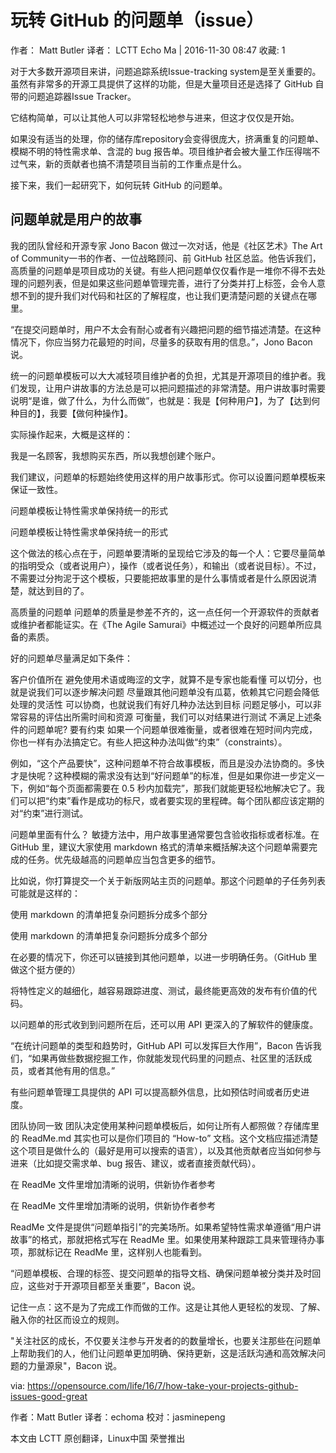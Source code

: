 # 玩转 GitHub 的问题单（issue）
作者： Matt Butler 译者： LCTT Echo Ma | 2016-11-30 08:47   收藏: 1    

对于大多数开源项目来讲，问题追踪系统Issue-tracking system是至关重要的。虽然有非常多的开源工具提供了这样的功能，但是大量项目还是选择了 GitHub 自带的问题追踪器Issue Tracker。

它结构简单，可以让其他人可以非常轻松地参与进来，但这才仅仅是开始。

如果没有适当的处理，你的储存库repository会变得很庞大，挤满重复的问题单、模糊不明的特性需求单、含混的 bug 报告单。项目维护者会被大量工作压得喘不过气来，新的贡献者也搞不清楚项目当前的工作重点是什么。

接下来，我们一起研究下，如何玩转 GitHub 的问题单。

## 问题单就是用户的故事
我的团队曾经和开源专家 Jono Bacon 做过一次对话，他是《社区艺术》The Art of Community一书的作者、一位战略顾问、前 GitHub 社区总监。他告诉我们，高质量的问题单是项目成功的关键。有些人把问题单仅仅看作是一堆你不得不去处理的问题列表，但是如果这些问题单管理完善，进行了分类并打上标签，会令人意想不到的提升我们对代码和社区的了解程度，也让我们更清楚问题的关键点在哪里。

“在提交问题单时，用户不太会有耐心或者有兴趣把问题的细节描述清楚。在这种情况下，你应当努力花最短的时间，尽量多的获取有用的信息。”，Jono Bacon 说。

统一的问题单模板可以大大减轻项目维护者的负担，尤其是开源项目的维护者。我们发现，让用户讲故事的方法总是可以把问题描述的非常清楚。用户讲故事时需要说明“是谁，做了什么，为什么而做”，也就是：我是【何种用户】，为了【达到何种目的】，我要【做何种操作】。

实际操作起来，大概是这样的：

我是一名顾客，我想购买东西，所以我想创建个账户。

我们建议，问题单的标题始终使用这样的用户故事形式。你可以设置问题单模板来保证一致性。

问题单模板让特性需求单保持统一的形式

问题单模板让特性需求单保持统一的形式

这个做法的核心点在于，问题单要清晰的呈现给它涉及的每一个人：它要尽量简单的指明受众（或者说用户），操作（或者说任务），和输出（或者说目标）。不过，不需要过分拘泥于这个模板，只要能把故事里的是什么事情或者是什么原因说清楚，就达到目的了。

高质量的问题单
问题单的质量是参差不齐的，这一点任何一个开源软件的贡献者或维护者都能证实。在《The Agile Samurai》中概述过一个良好的问题单所应具备的素质。

好的问题单尽量满足如下条件：

客户价值所在
避免使用术语或晦涩的文字，就算不是专家也能看懂
可以切分，也就是说我们可以逐步解决问题
尽量跟其他问题单没有瓜葛，依赖其它问题会降低处理的灵活性
可以协商，也就说我们有好几种办法达到目标
问题足够小，可以非常容易的评估出所需时间和资源
可衡量，我们可以对结果进行测试
不满足上述条件的问题单呢? 要有约束
如果一个问题单很难衡量，或者很难在短时间内完成，你也一样有办法搞定它。有些人把这种办法叫做“约束”（constraints）。

例如，“这个产品要快”，这种问题单不符合故事模板，而且是没办法协商的。多快才是快呢？这种模糊的需求没有达到“好问题单”的标准，但是如果你进一步定义一下，例如“每个页面都需要在 0.5 秒内加载完”，那我们就能更轻松地解决它了。我们可以把“约束”看作是成功的标尺，或者要实现的里程碑。每个团队都应该定期的对“约束”进行测试。

问题单里面有什么？
敏捷方法中，用户故事里通常要包含验收指标或者标准。在 GitHub 里，建议大家使用 markdown 格式的清单来概括解决这个问题单需要完成的任务。优先级越高的问题单应当包含更多的细节。

比如说，你打算提交一个关于新版网站主页的问题单。那这个问题单的子任务列表可能就是这样的：

使用 markdown 的清单把复杂问题拆分成多个部分

使用 markdown 的清单把复杂问题拆分成多个部分

在必要的情况下，你还可以链接到其他问题单，以进一步明确任务。（GitHub 里做这个挺方便的）

将特性定义的越细化，越容易跟踪进度、测试，最终能更高效的发布有价值的代码。

以问题单的形式收到到问题所在后，还可以用 API 更深入的了解软件的健康度。

“在统计问题单的类型和趋势时，GitHub API 可以发挥巨大作用”，Bacon 告诉我们，“如果再做些数据挖掘工作，你就能发现代码里的问题点、社区里的活跃成员，或者其他有用的信息。”

有些问题单管理工具提供的 API 可以提高额外信息，比如预估时间或者历史进度。

团队协同一致
团队决定使用某种问题单模板后，如何让所有人都照做？存储库里的 ReadMe.md 其实也可以是你们项目的 “How-to” 文档。这个文档应描述清楚这个项目是做什么的（最好是用可以搜索的语言），以及其他贡献者应当如何参与进来（比如提交需求单、bug 报告、建议，或者直接贡献代码）。

在 ReadMe 文件里增加清晰的说明，供新协作者参考

在 ReadMe 文件里增加清晰的说明，供新协作者参考

ReadMe 文件是提供“问题单指引”的完美场所。如果希望特性需求单遵循“用户讲故事”的格式，那就把格式写在 ReadMe 里。如果使用某种跟踪工具来管理待办事项，那就标记在 ReadMe 里，这样别人也能看到。

“问题单模板、合理的标签、提交问题单的指导文档、确保问题单被分类并及时回应，这些对于开源项目都至关重要”，Bacon 说。

记住一点：这不是为了完成工作而做的工作。这是让其他人更轻松的发现、了解、融入你的社区而设立的规则。

"关注社区的成长，不仅要关注参与开发者的的数量增长，也要关注那些在问题单上帮助我们的人，他们让问题单更加明确、保持更新，这是活跃沟通和高效解决问题的力量源泉"，Bacon 说。

via: https://opensource.com/life/16/7/how-take-your-projects-github-issues-good-great

作者：Matt Butler 译者：echoma 校对：jasminepeng

本文由 LCTT 原创翻译，Linux中国 荣誉推出
